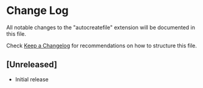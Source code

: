 # Change Log
All notable changes to the "autocreatefile" extension will be documented in this file.

Check [Keep a Changelog](http://keepachangelog.com/) for recommendations on how to structure this file.

## [Unreleased]
- Initial release